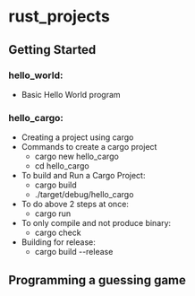 # rust_projects

## Getting Started

### hello_world:
- Basic Hello World program

### hello_cargo:
- Creating a project using cargo
- Commands to create a cargo project
    - cargo new hello_cargo
    - cd hello_cargo
- To build and Run a Cargo Project:
    - cargo build
    - ./target/debug/hello_cargo
- To do above 2 steps at once:
    - cargo run
- To only compile and not produce binary:
    - cargo check
- Building for release:
    - cargo build --release

## Programming a guessing game

### 